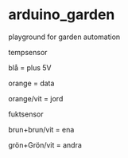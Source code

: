 arduino_garden
==============

playground for garden automation


tempsensor

blå = plus 5V

orange = data

orange/vit = jord


fuktsensor

brun+brun/vit = ena

grön+Grön/vit = andra
